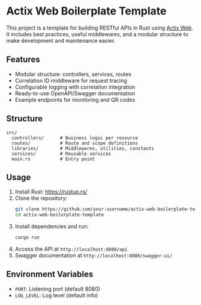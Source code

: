 # Actix Web Boilerplate Template

This project is a template for building RESTful APIs in Rust using [Actix Web](https://actix.rs/). It includes best practices, useful middlewares, and a modular structure to make development and maintenance easier.

## Features

- Modular structure: controllers, services, routes
- Correlation ID middleware for request tracing
- Configurable logging with correlation integration
- Ready-to-use OpenAPI/Swagger documentation
- Example endpoints for monitoring and QR codes

## Structure

```
src/
  controllers/      # Business logic per resource
  routes/           # Route and scope definitions
  libraries/        # Middlewares, utilities, constants
  services/         # Reusable services
  main.rs           # Entry point
```

## Usage

1. Install Rust: https://rustup.rs/
2. Clone the repository:
   ```sh
   git clone https://github.com/your-username/actix-web-boilerplate-template.git
   cd actix-web-boilerplate-template
   ```
3. Install dependencies and run:
   ```sh
   cargo run
   ```
4. Access the API at `http://localhost:8080/api`
5. Swagger documentation at `http://localhost:8080/swagger-ui/`

## Environment Variables

- `PORT`: Listening port (default 8080)
- `LOG_LEVEL`: Log level (default info)
